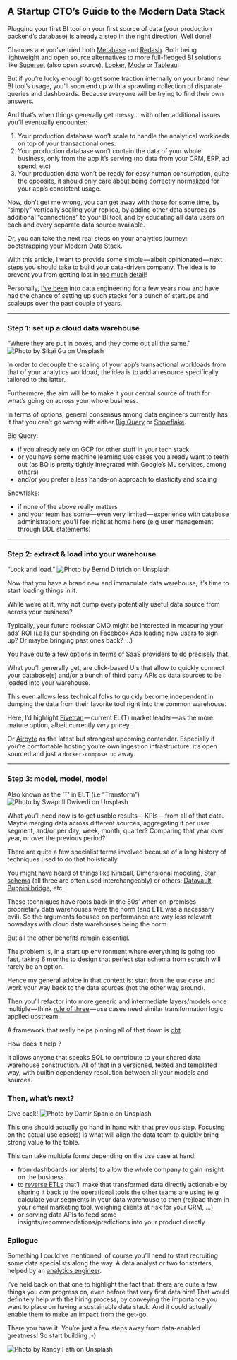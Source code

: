 ## A Startup CTO’s Guide to the Modern Data Stack

Plugging your first BI tool on your first source of data (your production backend’s database) is already a step in the right direction. Well done!

Chances are you’ve tried both [Metabase](https://www.metabase.com/) and [Redash](https://redash.io/). Both being lightweight and open source alternatives to more full-fledged BI solutions like [Superset](https://superset.apache.org/) (also open source), [Looker](https://looker.com/), [Mode](https://mode.com/) or [Tableau](https://www.tableau.com/).

But if you’re lucky enough to get some traction internally on your brand new BI tool’s usage, you’ll soon end up with a sprawling collection of disparate queries and dashboards. Because everyone will be trying to find their own answers.

And that’s when things generally get messy… with other additional issues you’ll eventually encounter:

1.  Your production database won’t scale to handle the analytical workloads on top of your transactional ones.
2.  Your production database won’t contain the data of your whole business, only from the app it’s serving (no data from your CRM, ERP, ad spend, etc)
3.  Your production data won’t be ready for easy human consumption, quite the opposite, it should only care about being correctly normalized for your app’s consistent usage.

Now, don’t get me wrong, you can get away with those for some time, by “simply” vertically scaling your replica, by adding other data sources as additional “connections” to your BI tool, and by educating all data users on each and every separate data source available.

Or, you can take the next real steps on your analytics journey: bootstrapping your Modern Data Stack.

With this article, I want to provide some simple — albeit opinionated — next steps you should take to build your data-driven company. The idea is to prevent you from getting lost in [too much](https://a16z.com/2020/10/15/the-emerging-architectures-for-modern-data-infrastructure/) [detail](https://mattturck.com/data2020/)!

Personally, [I’ve been](https://www.linkedin.com/in/brice-luu-data-eng/) into data engineering for a few years now and have had the chance of setting up such stacks for a bunch of startups and scaleups over the past couple of years.

---

### Step 1: set up a cloud data warehouse
“Where they are put in boxes, and they come out all the same.”
![Photo by [Sikai Gu](https://unsplash.com/@gentle_kay?utm_source=hashnode&utm_medium=referral) on [Unsplash](https://unsplash.com?utm_source=hashnode&utm_medium=referral)][1]

In order to decouple the scaling of your app’s transactional workloads from that of your analytics workload, the idea is to add a resource specifically tailored to the latter.

Furthermore, the aim will be to make it your central source of truth for what’s going on across your whole business.

In terms of options, general consensus among data engineers currently has it that you can’t go wrong with either [Big Query](https://cloud.google.com/bigquery/) or [Snowflake](https://www.snowflake.com/).

Big Query:

*   if you already rely on GCP for other stuff in your tech stack
*   or you have some machine learning use cases you already want to teeth out (as BQ is pretty tightly integrated with Google’s ML services, among others)
*   and/or you prefer a less hands-on approach to elasticity and scaling

Snowflake:

*   if none of the above really matters
*   and your team has some — even very limited — experience with database administration: you’ll feel right at home here (e.g user management through DDL statements)

---

### Step 2: extract & load into your warehouse
“Lock and load.”
![Photo by [Bernd Dittrich](https://unsplash.com/@hdbernd?utm_source=hashnode&utm_medium=referral) on [Unsplash](https://unsplash.com?utm_source=hashnode&utm_medium=referral)][2]

Now that you have a brand new and immaculate data warehouse, it’s time to start loading things in it.

While we’re at it, why not dump every potentially useful data source from across your business?

Typically, your future rockstar CMO might be interested in measuring your ads’ ROI (i.e Is our spending on Facebook Ads leading new users to sign up? Or maybe bringing past ones back? …)

You have quite a few options in terms of SaaS providers to do precisely that.

What you’ll generally get, are click-based UIs that allow to quickly connect your database(s) and/or a bunch of third party APIs as data sources to be loaded into your warehouse.

This even allows less technical folks to quickly become independent in dumping the data from their favorite tool right into the common warehouse.

Here, I’d highlight [Fivetran](https://fivetran.com/) — current EL(T) market leader — as the more mature option, albeit currently *very* pricey.

Or [Airbyte](https://airbyte.io/) as the latest but strongest upcoming contender. Especially if you’re comfortable hosting you’re own ingestion infrastructure: it’s open sourced and just a `docker-compose up` away.

---

### Step 3: model, model, model
Also known as the ‘T’ in EL**T** (i.e “Transform”)
![Photo by [SwapnIl Dwivedi](https://unsplash.com/@momentance?utm_source=hashnode&utm_medium=referral) on [Unsplash](https://unsplash.com?utm_source=hashnode&utm_medium=referral)][3]

What you’ll need now is to get usable results — KPIs — from all of that data. Maybe merging data across different sources, aggregating it per user segment, and/or per day, week, month, quarter? Comparing that year over year, or over the previous period?

There are quite a few specialist terms involved because of a long history of techniques used to do that holistically.

You might have heard of things like [Kimball](https://www.kimballgroup.com/data-warehouse-business-intelligence-resources/kimball-techniques/), [Dimensional modeling](https://en.wikipedia.org/wiki/Dimensional_modeling), [Star schema](https://en.wikipedia.org/wiki/Star_schema) (all three are often used interchangeably) or others: [Datavault](https://en.wikipedia.org/wiki/Data_vault_modeling), [Puppini bridge](https://towardsdatascience.com/the-new-unified-star-schema-paradigm-in-analytics-data-modeling-review-a245b2641dc8), etc.

These techniques have roots back in the 80s’ when on-premises proprietary data warehouses were the norm (and E**T**L was a necessary evil). So the arguments focused on performance are way less relevant nowadays with cloud data warehouses being the norm.

But all the other benefits remain essential.

The problem is, in a start up environment where everything is going too fast, taking 6 months to design that perfect star schema from scratch will rarely be an option.

Hence my general advice in that context is: start from the use case and work your way back to the data sources (not the other way around).

Then you’ll refactor into more generic and intermediate layers/models once multiple — think [rule of three](https://en.wikipedia.org/wiki/Rule_of_three_%28computer_programming%29) — use cases need similar transformation logic applied upstream.

A framework that really helps pinning all of that down is [dbt](https://www.getdbt.com/).

How does it help ?

It allows anyone that speaks SQL to contribute to your shared data warehouse construction. All of that in a versioned, tested and templated way, with builtin dependency resolution between all your models and sources.


### Then, what’s next?
Give back!
![Photo by [Damir Spanic](https://unsplash.com/@spanic?utm_source=hashnode&utm_medium=referral) on [Unsplash](https://unsplash.com?utm_source=hashnode&utm_medium=referral)][4]

This one should actually go hand in hand with that previous step. Focusing on the actual use case(s) is what will align the data team to quickly bring strong value to the table.

This can take multiple forms depending on the use case at hand:

*   from dashboards (or alerts) to allow the whole company to gain insight on the business
*   to [reverse ETLs](https://medium.com/memory-leak/reverse-etl-a-primer-4e6694dcc7fb) that’ll make that transformed data directly actionable by sharing it back to the operational tools the other teams are using (e.g calculate your segments in your data warehouse to then (re)load them in your email marketing tool, weighing clients at risk for your CRM, …)
*   or serving data APIs to feed some insights/recommendations/predictions into your product directly


### Epilogue

Something I could’ve mentioned: of course you’ll need to start recruiting some data specialists along the way. A data analyst or two for starters, helped by an [analytics engineer](https://blog.getdbt.com/analytics-engineering-for-everyone/).

I’ve held back on that one to highlight the fact that: there are quite a few things you *can* progress on, even before that very first data hire! That would definitely help with the hiring process, by conveying the importance you want to place on having a sustainable data stack. And it could actually enable them to make an impact from the get-go.

There you have it. You’re just a few steps away from data-enabled greatness! So start building ;-)

![Photo by [Randy Fath](https://unsplash.com/@randyfath?utm_source=hashnode&utm_medium=referral) on [Unsplash](https://unsplash.com/?utm_source=hashnode&utm_medium=referral)][5]

[1]: https://cdn.hashnode.com/res/hashnode/image/upload/v1639571680778/XTeb9w0zX.jpeg
[2]: https://cdn.hashnode.com/res/hashnode/image/upload/v1639571682459/gOjKL3u3J.jpeg
[3]: https://cdn.hashnode.com/res/hashnode/image/upload/v1639571684061/FunrXIG-B.jpeg
[4]: https://cdn.hashnode.com/res/hashnode/image/upload/v1639571685661/-Uwi-1Tt7.jpeg
[5]: https://cdn.hashnode.com/res/hashnode/image/upload/v1639571687153/aEHIowJsl.jpeg